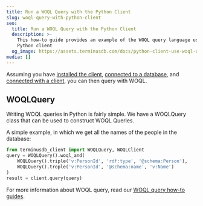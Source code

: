 ```yaml
---
title: Run a WOQL Query with the Python Client
slug: woql-query-with-python-client
seo:
  title: Run a WOQL Query with the Python Client
  description: >-
    This how-to guide provides an example of the WOQL query language using the
    Python client
  og_image: https://assets.terminusdb.com/docs/python-client-use-woql-query.png
media: []
---
```


Assuming you have [installed the client](/docs/install-the-python-client/), [connected to a database](/docs/connect-to-a-database-with-python-client/), and [connected with a client](/docs/connect-with-python-client/), you can then query with WOQL.

## WOQLQuery

Writing WOQL queries in Python is fairly simple. We have a WOQLQuery class that can be used to construct WOQL Queries.

A simple example, in which we get all the names of the people in the database:

```python
from terminusdb_client import WOQLQuery, WOQLClient
query = WOQLQuery().woql_and(
    WOQLQuery().triple('v:PersonId', 'rdf:type', '@schema:Person'),
    WOQLQuery().trople('v:PersonId', '@schema:name', 'v:Name')
)
result = client.query(query)
```

For more information about WOQL query, read our [WOQL query how-to guides](/docs/woql-basics/).